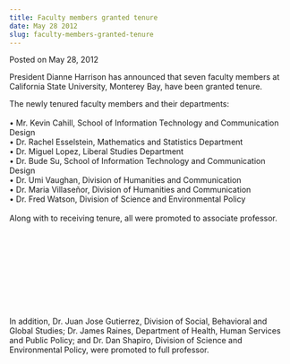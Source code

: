 ```yaml
---
title: Faculty members granted tenure
date: May 28 2012
slug: faculty-members-granted-tenure
---
```


 



<span class="date">Posted on May 28, 2012    </span>
<p>President Dianne Harrison has announced that seven faculty
members at California State University, Monterey Bay, have been
granted tenure.</p>
<p>The newly tenured faculty members and their departments:<br>
<br>
&#x2022; Mr. Kevin Cahill, School of Information Technology and
Communication Design<br>
&#x2022; Dr. Rachel Esselstein, Mathematics and Statistics
Department<br>
&#x2022; Dr. Miguel Lopez, Liberal Studies Department<br>
&#x2022; Dr. Bude Su, School of Information Technology and Communication
Design<br>
&#x2022; Dr. Umi Vaughan, Division of Humanities and Communication<br>
&#x2022; Dr. Maria Villase&#xF1;or, Division of Humanities and
Communication<br>
&#x2022; Dr. Fred Watson, Division of Science and Environmental
Policy<br>
<br>
Along with to receiving tenure, all were promoted to associate
professor.</br></br></br></br></br></br></br></br></br></br></p>
<p>In addition, Dr. Juan Jose Gutierrez, Division of Social,
Behavioral and Global Studies; Dr. James Raines, Department of
Health, Human Services and Public Policy; and Dr. Dan Shapiro,
Division of Science and Environmental Policy, were promoted to full
professor.<br>
<br>
&#xA0;</br></br></p>





 
